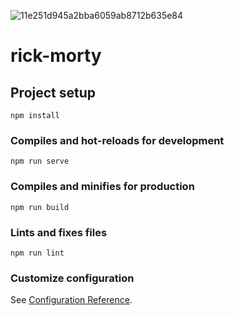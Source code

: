 
![11e251d945a2bba6059ab8712b635e84](https://user-images.githubusercontent.com/60108538/158031284-43db5806-b01a-4913-8169-88dd3e24f6f8.png)


# rick-morty

## Project setup
```
npm install
```

### Compiles and hot-reloads for development
```
npm run serve
```

### Compiles and minifies for production
```
npm run build
```

### Lints and fixes files
```
npm run lint
```

### Customize configuration
See [Configuration Reference](https://cli.vuejs.org/config/).
